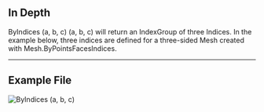 ## In Depth
ByIndices (a, b, c) (a, b, c) will return an IndexGroup of three Indices. In the example below, three indices are defined for a three-sided Mesh created with Mesh.ByPointsFacesIndices.
___
## Example File

![ByIndices (a, b, c)](./Autodesk.DesignScript.Geometry.IndexGroup.ByIndices(a,%20b,%20c)_img.jpg)

